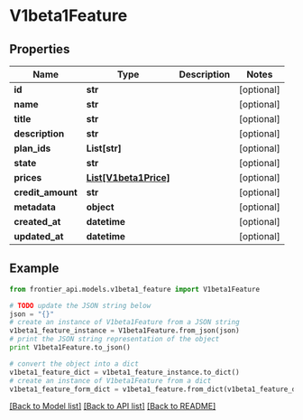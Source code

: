 # V1beta1Feature


## Properties
Name | Type | Description | Notes
------------ | ------------- | ------------- | -------------
**id** | **str** |  | [optional] 
**name** | **str** |  | [optional] 
**title** | **str** |  | [optional] 
**description** | **str** |  | [optional] 
**plan_ids** | **List[str]** |  | [optional] 
**state** | **str** |  | [optional] 
**prices** | [**List[V1beta1Price]**](V1beta1Price.md) |  | [optional] 
**credit_amount** | **str** |  | [optional] 
**metadata** | **object** |  | [optional] 
**created_at** | **datetime** |  | [optional] 
**updated_at** | **datetime** |  | [optional] 

## Example

```python
from frontier_api.models.v1beta1_feature import V1beta1Feature

# TODO update the JSON string below
json = "{}"
# create an instance of V1beta1Feature from a JSON string
v1beta1_feature_instance = V1beta1Feature.from_json(json)
# print the JSON string representation of the object
print V1beta1Feature.to_json()

# convert the object into a dict
v1beta1_feature_dict = v1beta1_feature_instance.to_dict()
# create an instance of V1beta1Feature from a dict
v1beta1_feature_form_dict = v1beta1_feature.from_dict(v1beta1_feature_dict)
```
[[Back to Model list]](../README.md#documentation-for-models) [[Back to API list]](../README.md#documentation-for-api-endpoints) [[Back to README]](../README.md)


